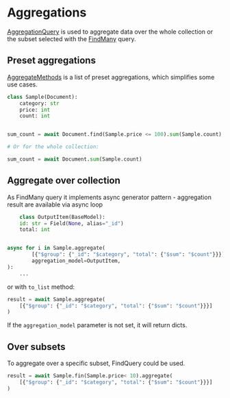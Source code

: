 # Aggregations

[AggregationQuery](/api/queries/#aggregationquery) is used to aggregate data
over the whole collection or the subset selected
with the [FindMany](/api/queries/#findmany) query.

## Preset aggregations

[AggregateMethods](/api/interfaces/#aggregatemethods) is a list of preset
aggregations, which simplifies some use cases.

```python
class Sample(Document):
    category: str
    price: int
    count: int


sum_count = await Document.find(Sample.price <= 100).sum(Sample.count)

# Or for the whole collection:

sum_count = await Document.sum(Sample.count)

```

## Aggregate over collection

As FindMany query it implements async generator pattern - aggregation result
are available via async loop

```python
    class OutputItem(BaseModel):
    id: str = Field(None, alias="_id")
    total: int


async for i in Sample.aggregate(
        [{"$group": {"_id": "$category", "total": {"$sum": "$count"}}}],
        aggregation_model=OutputItem,
):
    ...
```

or with `to_list` method:

```python
result = await Sample.aggregate(
    [{"$group": {"_id": "$category", "total": {"$sum": "$count"}}}]
)
```

If the `aggregation_model` parameter is not set, it will return dicts.

## Over subsets

To aggregate over a specific subset, FindQuery could be used.

```python
result = await Sample.fin(Sample.price< 10).aggregate(
    [{"$group": {"_id": "$category", "total": {"$sum": "$count"}}}]
)
```

